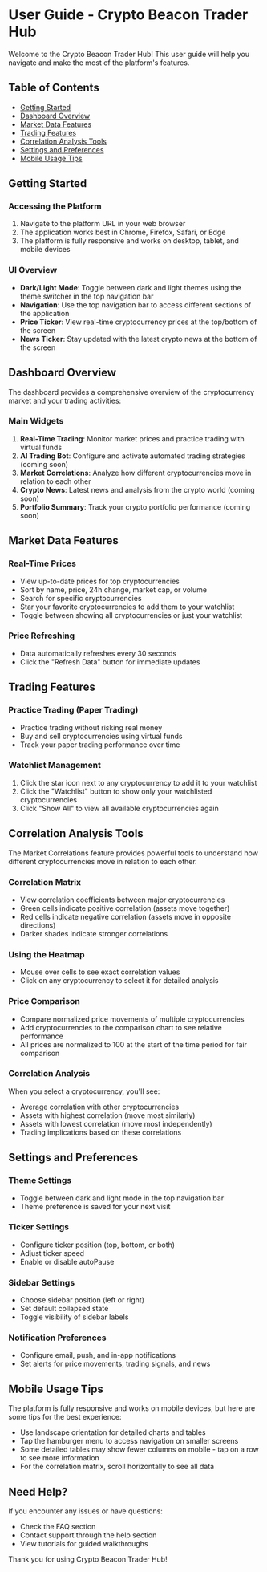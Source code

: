 
# User Guide - Crypto Beacon Trader Hub

Welcome to the Crypto Beacon Trader Hub! This user guide will help you navigate and make the most of the platform's features.

## Table of Contents
- [Getting Started](#getting-started)
- [Dashboard Overview](#dashboard-overview)
- [Market Data Features](#market-data-features)
- [Trading Features](#trading-features)
- [Correlation Analysis Tools](#correlation-analysis-tools)
- [Settings and Preferences](#settings-and-preferences)
- [Mobile Usage Tips](#mobile-usage-tips)

## Getting Started

### Accessing the Platform
1. Navigate to the platform URL in your web browser
2. The application works best in Chrome, Firefox, Safari, or Edge
3. The platform is fully responsive and works on desktop, tablet, and mobile devices

### UI Overview
- **Dark/Light Mode**: Toggle between dark and light themes using the theme switcher in the top navigation bar
- **Navigation**: Use the top navigation bar to access different sections of the application
- **Price Ticker**: View real-time cryptocurrency prices at the top/bottom of the screen
- **News Ticker**: Stay updated with the latest crypto news at the bottom of the screen

## Dashboard Overview

The dashboard provides a comprehensive overview of the cryptocurrency market and your trading activities:

### Main Widgets
1. **Real-Time Trading**: Monitor market prices and practice trading with virtual funds
2. **AI Trading Bot**: Configure and activate automated trading strategies (coming soon)
3. **Market Correlations**: Analyze how different cryptocurrencies move in relation to each other
4. **Crypto News**: Latest news and analysis from the crypto world (coming soon)
5. **Portfolio Summary**: Track your crypto portfolio performance (coming soon)

## Market Data Features

### Real-Time Prices
- View up-to-date prices for top cryptocurrencies
- Sort by name, price, 24h change, market cap, or volume
- Search for specific cryptocurrencies
- Star your favorite cryptocurrencies to add them to your watchlist
- Toggle between showing all cryptocurrencies or just your watchlist

### Price Refreshing
- Data automatically refreshes every 30 seconds
- Click the "Refresh Data" button for immediate updates

## Trading Features

### Practice Trading (Paper Trading)
- Practice trading without risking real money
- Buy and sell cryptocurrencies using virtual funds
- Track your paper trading performance over time

### Watchlist Management
1. Click the star icon next to any cryptocurrency to add it to your watchlist
2. Click the "Watchlist" button to show only your watchlisted cryptocurrencies
3. Click "Show All" to view all available cryptocurrencies again

## Correlation Analysis Tools

The Market Correlations feature provides powerful tools to understand how different cryptocurrencies move in relation to each other.

### Correlation Matrix
- View correlation coefficients between major cryptocurrencies
- Green cells indicate positive correlation (assets move together)
- Red cells indicate negative correlation (assets move in opposite directions)
- Darker shades indicate stronger correlations

### Using the Heatmap
- Mouse over cells to see exact correlation values
- Click on any cryptocurrency to select it for detailed analysis

### Price Comparison
- Compare normalized price movements of multiple cryptocurrencies
- Add cryptocurrencies to the comparison chart to see relative performance
- All prices are normalized to 100 at the start of the time period for fair comparison

### Correlation Analysis
When you select a cryptocurrency, you'll see:
- Average correlation with other cryptocurrencies
- Assets with highest correlation (move most similarly)
- Assets with lowest correlation (move most independently)
- Trading implications based on these correlations

## Settings and Preferences

### Theme Settings
- Toggle between dark and light mode in the top navigation bar
- Theme preference is saved for your next visit

### Ticker Settings
- Configure ticker position (top, bottom, or both)
- Adjust ticker speed
- Enable or disable autoPause

### Sidebar Settings
- Choose sidebar position (left or right)
- Set default collapsed state
- Toggle visibility of sidebar labels

### Notification Preferences
- Configure email, push, and in-app notifications
- Set alerts for price movements, trading signals, and news

## Mobile Usage Tips

The platform is fully responsive and works on mobile devices, but here are some tips for the best experience:

- Use landscape orientation for detailed charts and tables
- Tap the hamburger menu to access navigation on smaller screens
- Some detailed tables may show fewer columns on mobile - tap on a row to see more information
- For the correlation matrix, scroll horizontally to see all data

## Need Help?

If you encounter any issues or have questions:
- Check the FAQ section
- Contact support through the help section
- View tutorials for guided walkthroughs

Thank you for using Crypto Beacon Trader Hub!
